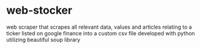 # web-stocker
web scraper that scrapes all relevant data, values and articles relating to a ticker listed on google finance into a custom csv file
developed with python utilizing beautiful soup library
